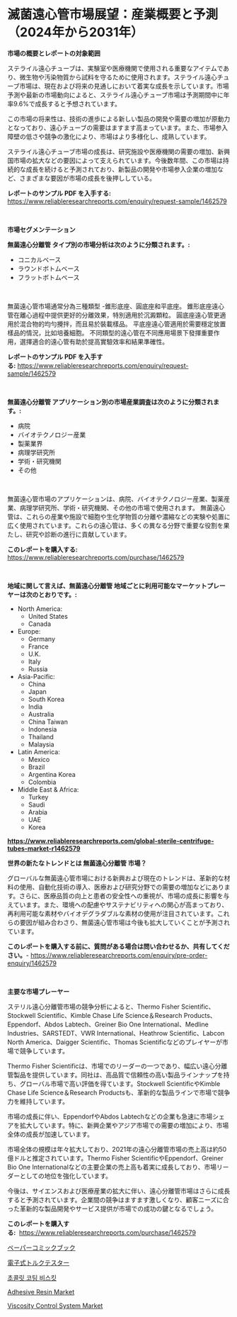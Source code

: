 <p><h1>滅菌遠心管市場展望：産業概要と予測（2024年から2031年）</h1></p><p><strong>市場の概要とレポートの対象範囲</strong></p>
<p><p>ステライル遠心チューブは、実験室や医療機関で使用される重要なアイテムであり、微生物や汚染物質から試料を守るために使用されます。ステライル遠心チューブ市場は、現在および将来の見通しにおいて着実な成長を示しています。市場予測や最新の市場動向によると、ステライル遠心チューブ市場は予測期間中に年率9.6%で成長すると予想されています。</p><p>この市場の将来性は、技術の進歩による新しい製品の開発や需要の増加が原動力となっており、遠心チューブの需要はますます高まっています。また、市場参入障壁の低さや競争の激化により、市場はより多様化し、成熟しています。</p><p>ステライル遠心チューブ市場の成長は、研究施設や医療機関の需要の増加、新興国市場の拡大などの要因によって支えられています。今後数年間、この市場は持続的な成長を続けると予測されており、新製品の開発や市場参入企業の増加など、さまざまな要因が市場の成長を後押ししている。</p></p>
<p><strong>レポートのサンプル PDF を入手する:</strong> <a href="https://www.reliableresearchreports.com/enquiry/request-sample/1462579">https://www.reliableresearchreports.com/enquiry/request-sample/1462579</a></p>
<p>&nbsp;</p>
<p><strong>市場セグメンテーション</strong></p>
<p><strong>無菌遠心分離管 タイプ別の市場分析は次のように分類されます。:</strong></p>
<p><ul><li>コニカルベース</li><li>ラウンドボトムベース</li><li>フラットボトムベース</li></ul></p>
<p>&nbsp;</p>
<p><p>無菌遠心管市場通常分為三種類型 -錐形底座、圓底座和平底座。 錐形底座遠心管在離心過程中提供更好的分離效果，特別適用於沉澱顆粒。 圓底座遠心管更適用於混合物的均勻攪拌，而且易於裝載樣品。 平底座遠心管適用於需要穩定放置樣品的情況，比如培養細胞。 不同類型的遠心管在不同應用場景下發揮重要作用，選擇適合的遠心管有助於提高實驗效率和結果準確性。</p></p>
<p><strong>レポートのサンプル PDF を入手する:</strong>&nbsp;<a href="https://www.reliableresearchreports.com/enquiry/request-sample/1462579">https://www.reliableresearchreports.com/enquiry/request-sample/1462579</a></p>
<p>&nbsp;</p>
<p><strong> 無菌遠心分離管 アプリケーション別の市場産業調査は次のように分類されます。:</strong></p>
<p><ul><li>病院</li><li>バイオテクノロジー産業</li><li>製薬業界</li><li>病理学研究所</li><li>学術・研究機関</li><li>その他</li></ul></p>
<p>&nbsp;</p>
<p><p>無菌遠心管市場のアプリケーションは、病院、バイオテクノロジー産業、製薬産業、病理学研究所、学術・研究機関、その他の市場で使用されます。 無菌遠心管は、これらの産業や施設で細胞や生化学物質の分離や濃縮などの実験や処置に広く使用されています。これらの遠心管は、多くの異なる分野で重要な役割を果たし、研究や診断の進行に貢献しています。</p></p>
<p><strong>このレポートを購入する:</strong>&nbsp; <a href="https://www.reliableresearchreports.com/purchase/1462579">https://www.reliableresearchreports.com/purchase/1462579</a></p>
<p>&nbsp;</p>
<p><strong>地域に関して言えば、無菌遠心分離管 地域ごとに利用可能なマーケットプレーヤーは次のとおりです。:</strong></p>
<p><ul>
    <li>
        North America:
        <ul>
            <li>United States</li>
            <li>Canada</li>
        </ul>
    </li>
    <li>
        Europe:
        <ul>
            <li>Germany</li>
            <li>France</li>
            <li>U.K.</li>
            <li>Italy</li>
            <li>Russia</li>
        </ul>
    </li>
    <li>
        Asia-Pacific:
        <ul>
            <li>China</li>
            <li>Japan</li>
            <li>South Korea</li>
            <li>India</li>
            <li>Australia</li>
            <li>China Taiwan</li>
            <li>Indonesia</li>
            <li>Thailand</li>
            <li>Malaysia</li>
        </ul>
    </li>
    <li>
        Latin America:
        <ul>
            <li>Mexico</li>
            <li>Brazil</li>
            <li>Argentina Korea</li>
            <li>Colombia</li>
        </ul>
    </li>
    <li>
        Middle East & Africa:
        <ul>
            <li>Turkey</li>
            <li>Saudi</li>
            <li>Arabia</li>
            <li>UAE</li>
            <li>Korea</li>
        </ul>
    </li>
    </ul></p>
<p><strong><a href="https://www.reliableresearchreports.com/global-sterile-centrifuge-tubes-market-r1462579">https://www.reliableresearchreports.com/global-sterile-centrifuge-tubes-market-r1462579</a></strong>&nbsp;</p>
<p><strong>世界の新たなトレンドとは 無菌遠心分離管 市場？</strong></p>
<p><p>グローバルな無菌遠心管市場における新興および現在のトレンドは、革新的な材料の使用、自動化技術の導入、医療および研究分野での需要の増加などにあります。さらに、医療品質の向上と患者の安全性への重視が、市場の成長に影響を与えています。また、環境への配慮やサステナビリティへの関心が高まっており、再利用可能な素材やバイオデグラダブルな素材の使用が注目されています。これらの要因が組み合わさり、無菌遠心管市場は今後も拡大していくことが予測されています。</p></p>
<p><strong>このレポートを購入する前に、質問がある場合は問い合わせるか、共有してください。</strong>- <a href="https://www.reliableresearchreports.com/enquiry/pre-order-enquiry/1462579">https://www.reliableresearchreports.com/enquiry/pre-order-enquiry/1462579</a></p>
<p>&nbsp;</p>
<p><strong>主要な市場プレーヤー</strong></p>
<p><p>ステリル遠心分離管市場の競争分析によると、Thermo Fisher Scientific、Stockwell Scientific、Kimble Chase Life Science＆Research Products、Eppendorf、Abdos Labtech、Greiner Bio One International、Medline Industries、SARSTEDT、VWR International、Heathrow Scientific、Labcon North America、Daigger Scientific、Thomas Scientificなどのプレイヤーが市場で競争しています。</p><p>Thermo Fisher Scientificは、市場でのリーダーの一つであり、幅広い遠心分離管製品を提供しています。同社は、高品質で信頼性の高い製品ラインナップを持ち、グローバル市場で高い評価を得ています。Stockwell ScientificやKimble Chase Life Science＆Research Productsも、革新的な製品ラインで市場で競争力を維持しています。</p><p>市場の成長に伴い、EppendorfやAbdos Labtechなどの企業も急速に市場シェアを拡大しています。特に、新興企業やアジア市場での需要の増加により、市場全体の成長が加速しています。</p><p>市場全体の規模は年々拡大しており、2021年の遠心分離管市場の売上高は約50億ドルと推定されています。Thermo Fisher ScientificやEppendorf、Greiner Bio One Internationalなどの主要企業の売上高も着実に成長しており、市場リーダーとしての地位を強化しています。</p><p>今後は、サイエンスおよび医療産業の拡大に伴い、遠心分離管市場はさらに成長すると予測されています。企業間の競争はますます激しくなり、顧客ニーズに合った革新的な製品開発やサービス提供が市場での成功の鍵となるでしょう。</p></p>
<p><strong>このレポートを購入する:</strong>&nbsp;&nbsp;<a href="https://www.reliableresearchreports.com/purchase/1462579">https://www.reliableresearchreports.com/purchase/1462579</a></p>
<p><p><a href="https://github.com/dandier2003/Market-Research-Report-List-1/blob/main/768091030115.md">ペーパーコミックブック</a></p><p><a href="https://github.com/sghwr779811674/Market-Research-Report-List-1/blob/main/920894530114.md">電子式トルクテスター</a></p><p><a href="https://github.com/JackieFauhey9089475/Market-Research-Report-List-1/blob/main/971066127799.md">초콜릿 코팅 비스킷</a></p><p><a href="https://issuu.com/reportprime-2/docs/adhesive-resin-market-size-2030.pptx">Adhesive Resin Market</a></p><p><a href="https://view.publitas.com/reportprime-1/viscosity-control-system-market-competitive-analysis-market-trends-and-forecast-to-2031/">Viscosity Control System Market</a></p></p>